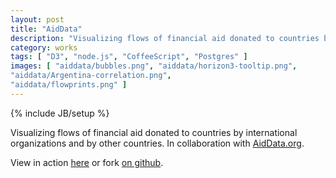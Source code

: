 ```yaml
---
layout: post
title: "AidData"
description: "Visualizing flows of financial aid donated to countries by international organizations and by other countries. In collaboration with AidData.org."
category: works
tags: [ "D3", "node.js", "CoffeeScript", "Postgres" ]
images: [ "aiddata/bubbles.png", "aiddata/horizon3-tooltip.png",
"aiddata/Argentina-correlation.png",
"aiddata/flowprints.png" ]
---
```

{% include JB/setup %}


Visualizing flows of financial aid donated to countries by international organizations and by other countries. In collaboration with [AidData.org](http://aiddata.org).

View in action [here](http://diuf.unifr.ch/diva/viz/aiddata/) or fork [on github](https://github.com/ilyabo/aiddata).